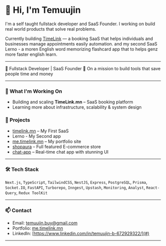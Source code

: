 # 👋 Hi, I'm Temuujin

I'm a self taught fullstack developer and SaaS Founder.
I working on build real world products that solve real problems.

Currently building [TimeLink](https://timelink.mn) — a booking SaaS that helps individuals and businesses manage appointments easily automation.
and my second SaaS Lerno - a moren English word memorizing flashcard app that to helps genz more faster english learn.

---

🚀 Fullstack Developer | SaaS Founder
🎯 On a mission to build tools that save people time and money

---

### 🚀 What I'm Working On

- Building and scaling **TimeLink.mn** – SaaS booking platform
- Learning more about infrastructure, scalability & system design


### 💼 Projects

- [timelink.mn](https://timelink.mn) – My First SaaS
- Lerno - My Second app 
- [me.timelink.mn](https://me.timelink.mn) – My portfolio site
- [shopaura](https://shopaura-gray.vercel.app) – Full featured E-commerce store
- [chat-app](https://real-time-chat-app-five-dun.vercel.app) – Real-time chat app with stunning UI

---

### 🛠️ Tech Stack

`Next.js`, `TypeScript`, `TailwindCSS`, `NestJS`, `Express`, `PostgreSQL`, `Prisma`, `Socket.IO`, `FastAPI`, `Turborepo`, `Inngest`, `Upstash`, `Monitoring`, `Analyst`, `React-Query`, `Redux ToolKit`

---

### 📫 Contact

- Email: temuujin.buy@gmail.com
- Portfolio: [me.timelink.mn](https://me.timelink.mn)
- LinkedIn: [https://www.linkedin.com/in/temuujin-b-672929322/](#)

---

